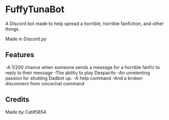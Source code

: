# FuffyTunaBot
A Discord bot made to help spread a horrible, horrible fanfiction, and other things.

Made in Discord.py

## Features

-A 1/200 chance when someone sends a message for a horrible fanfic to reply to their message
-The ability to play Despacito
-An unrelenting passion for shutting Dadbot up.
-A help command
-And a broken disconnect from voicechat command

## Credits

Made by Cat#5854
